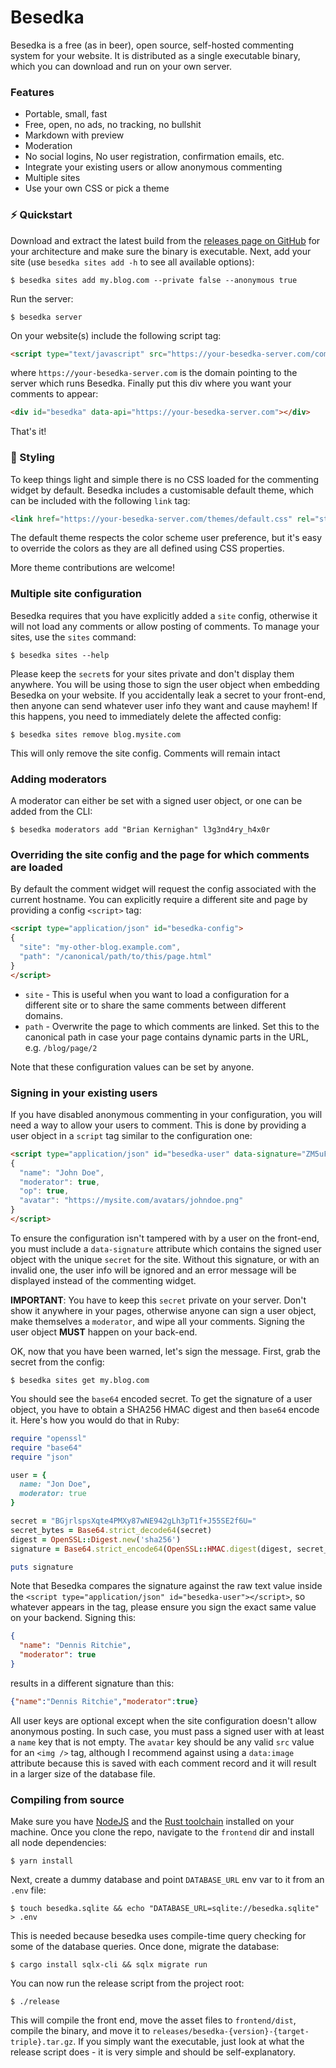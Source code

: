 # Besedka

Besedka is a free (as in beer), open source, self-hosted commenting system for your website. It is
distributed as a single executable binary, which you can download and run on your own server.

### Features

* Portable, small, fast
* Free, open, no ads, no tracking, no bullshit
* Markdown with preview
* Moderation
* No social logins, No user registration, confirmation emails, etc.
* Integrate your existing users or allow anonymous commenting
* Multiple sites
* Use your own CSS or pick a theme

### ⚡️ Quickstart

Download and extract the latest build from the [releases page on GitHub](https://github.com/muxcmux/besedka/releases)
for your architecture and make sure the binary is executable. Next, add your site (use
`besedka sites add -h` to see all available options):

    $ besedka sites add my.blog.com --private false --anonymous true

Run the server:

    $ besedka server

On your website(s) include the following script tag:

```html
<script type="text/javascript" src="https://your-besedka-server.com/comments.js" defer></script>
```

where `https://your-besedka-server.com` is the domain pointing to the server which runs Besedka.
Finally put this div where you want your comments to appear:

```html
<div id="besedka" data-api="https://your-besedka-server.com"></div>
```

That's it!

### 🎨 Styling

To keep things light and simple there is no CSS loaded for the commenting widget by default. Besedka
includes a customisable default theme, which can be included with the following `link` tag:

```html
<link href="https://your-besedka-server.com/themes/default.css" rel="stylesheet" />
```

The default theme respects the color scheme user preference, but it's easy to override the colors as
they are all defined using CSS properties.

More theme contributions are welcome!

### Multiple site configuration

Besedka requires that you have explicitly added a `site` config, otherwise it will not load any
comments or allow posting of comments. To manage your sites, use the `sites` command:

    $ besedka sites --help

Please keep the `secret`s for your sites private and don't display them anywhere. You will be using
those to sign the user object when embedding Besedka on your website. If you accidentally leak a
secret to your front-end, then anyone can send whatever user info they want and cause mayhem! If
this happens, you need to immediately delete the affected config:

    $ besedka sites remove blog.mysite.com

This will only remove the site config. Comments will remain intact

### Adding moderators

A moderator can either be set with a signed user object, or one can be added from the CLI:

    $ besedka moderators add "Brian Kernighan" l3g3nd4ry_h4x0r

### Overriding the site config and the page for which comments are loaded

By default the comment widget will request the config associated with the current hostname. You can
explicitly require a different site and page by providing a config `<script>` tag:

```html
<script type="application/json" id="besedka-config">
{
  "site": "my-other-blog.example.com",
  "path": "/canonical/path/to/this/page.html"
}
</script>
```

* `site` - This is useful when you want to load a configuration for a different site or to share the
  same comments between different domains.
* `path` - Overwrite the page to which comments are linked. Set this to the canonical path in case
  your page contains dynamic parts in the URL, e.g. `/blog/page/2`

Note that these configuration values can be set by anyone.

### Signing in your existing users

If you have disabled anonymous commenting in your configuration, you will need a way to allow your
users to comment. This is done by providing a user object in a `script` tag similar to the
configuration one:

```html
<script type="application/json" id="besedka-user" data-signature="ZM5uFayLvBydsRmnlxcvhaLKCHmUy7rkQH4JavmN0bY=">
{
  "name": "John Doe",
  "moderator": true,
  "op": true,
  "avatar": "https://mysite.com/avatars/johndoe.png"
}
</script>
```

To ensure the configuration isn't tampered with by a user on the front-end, you must include a
`data-signature` attribute which contains the signed user object with the unique `secret` for the
site. Without this signature, or with an invalid one, the user info will be ignored and an error
message will be displayed instead of the commenting widget.

**IMPORTANT**: You have to keep this `secret` private on your server. Don't show it anywhere in your
pages, otherwise anyone can sign a user object, make themselves a `moderator`, and wipe all your
comments. Signing the user object **MUST** happen on your back-end.

OK, now that you have been warned, let's sign the message. First, grab the secret from the config:

    $ besedka sites get my.blog.com

You should see the `base64` encoded secret. To get the signature of a user object, you have to
obtain a SHA256 HMAC digest and then `base64` encode it. Here's how you would do that in Ruby:

```ruby
require "openssl"
require "base64"
require "json"

user = {
  name: "Jon Doe",
  moderator: true
}

secret = "BGjrlspsXqte4PMXy87wNE942gLh3pT1f+J55SE2f6U="
secret_bytes = Base64.strict_decode64(secret)
digest = OpenSSL::Digest.new('sha256')
signature = Base64.strict_encode64(OpenSSL::HMAC.digest(digest, secret_bytes, user.to_json))

puts signature
```

Note that Besedka compares the signature against the raw text value inside the
`<script type="application/json" id="besedka-user"></script>`, so whatever appears in the
tag, please ensure you sign the exact same value on your backend. Signing this:

```json
{
  "name": "Dennis Ritchie",
  "moderator": true
}
```

results in a different signature than this:

```json
{"name":"Dennis Ritchie","moderator":true}
```

All user keys are optional except when the site configuration doesn't allow anonymous posting. In
such case, you must pass a signed user with at least a `name` key that is not empty. The `avatar`
key should be any valid `src` value for an `<img />` tag, although I recommend against using a
`data:image` attribute because this is saved with each comment record and it will result in a larger
size of the database file.

### Compiling from source

Make sure you have [NodeJS](https://nodejs.org/en/) and the [Rust toolchain](https://www.rust-lang.org/)
installed on your machine. Once you clone the repo, navigate to the `frontend` dir and install all
node dependencies:

    $ yarn install

Next, create a dummy database and point `DATABASE_URL` env var to it from an `.env` file:

    $ touch besedka.sqlite && echo "DATABASE_URL=sqlite://besedka.sqlite" > .env

This is needed because besedka uses compile-time query checking for some of the database queries.
Once done, migrate the database:

    $ cargo install sqlx-cli && sqlx migrate run

You can now run the release script from the project root:

    $ ./release

This will compile the front end, move the asset files to `frontend/dist`, compile the binary, and
move it to `releases/besedka-{version}-{target-triple}.tar.gz`. If you simply want the executable,
just look at what the release script does - it is very simple and should be self-explanatory.
